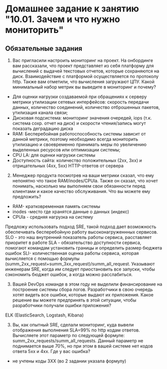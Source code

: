 # Домашнее задание к занятию "10.01. Зачем и что нужно мониторить"

## Обязательные задания

1. Вас пригласили настроить мониторинг на проект. На онбординге вам рассказали, что проект представляет из себя 
платформу для вычислений с выдачей текстовых отчетов, которые сохраняются на диск. Взаимодействие с платформой 
осуществляется по протоколу http. Также вам отметили, что вычисления загружают ЦПУ. Какой минимальный набор метрик вы
выведите в мониторинг и почему?

 - Для оценки нагрузки создаваемой при обращениях к серверу метрики утилизации сетевых интерфейсов: скорость передачи данных, количество соединений, количество отброшенных пакетов, утилизация канала связи;
 - Дисковая подсистема:  мониторинг значения очередей, iops (т.к. система сохр. отчет на диск) и скорости чтения/запись могут показать деградацию диска
 - RAM: Бесперебойная работоспособность системы зависит от данной метрики, поэтому необходимо всегда мониторить утилизацию и своевременно принимать меры по увеличению выделенных ресурсов или оптимизации системы;
 - CPU LA: для оценки нагрузки системы
 - Доступность сайта: количество положительных (2xx, 3xx) и отрицательных (4xx, 5xx) HTTP-ответов от сервера  


2. Менеджер продукта посмотрев на ваши метрики сказал, что ему непонятно что такое RAM/inodes/CPUla. Также он сказал, 
что хочет понимать, насколько мы выполняем свои обязанности перед клиентами и какое качество обслуживания. Что вы 
можете ему предложить?

- RAM- кратковременная память системы
- inodes -место где хранятся данные о данных (индекс)
- CPUla - средняя нагрузка на систему

Предложу использовать подход SRE, такой подход дает возможность обеспечивать бесперебойную работу высоконагруженнных сервисов.
SLO - это наш внутренний показатель работы сервиса, расставляет приоритет в работе
SLA - обязательство доступности сервиса, помогают командам установить границы и определить размер бюджета ошибок
SLI- количественная оценка работы сервиса, которая вычисляется с помощью формулы (summ_2xx_request+summ_3xx_request)/summ_all_request. Указывают инженерам SRE, когда им следует приостановить все запуски, чтобы сэкономить бюджет ошибок, а когда можно расслабиться.

3. Вашей DevOps команде в этом году не выделили финансирование на построение системы сбора логов. Разработчики в свою 
очередь хотят видеть все ошибки, которые выдают их приложения. Какое решение вы можете предпринять в этой ситуации, 
чтобы разработчики получали ошибки приложения?

 ELK (ElasticSearch, Logstash, Kibana)

3. Вы, как опытный SRE, сделали мониторинг, куда вывели отображения выполнения SLA=99% по http кодам ответов. 
Вычисляете этот параметр по следующей формуле: summ_2xx_requests/summ_all_requests. Данный параметр не поднимается выше 
70%, но при этом в вашей системе нет кодов ответа 5xx и 4xx. Где у вас ошибка?

- не учтены коды 3XX (во 2 задании указала формулу)

